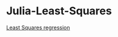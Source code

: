 # Julia-Least-Squares
[Least Squares regression](https://nbviewer.jupyter.org/github/NicJC/Julia-Least-Squares/blob/2250f76f986890d25e17d1112ce8788b988b815c/Least%20Squares%20linear%20regression.ipynb)

